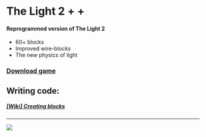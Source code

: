 # The Light 2 + +
#### Reprogrammed version of The Light 2


* 60+ blocks
* Improved wire-blocks
* The new physics of light

### [Download game](https://github.com/Agzam4/The-Light-2-Plus-Plus/raw/main/The%20Light2%2B%2B%20v1.0.0.jar)

## Writing code:
##### [[Wiki] Creating blocks](https://github.com/Agzam4/The-Light-2-Plus-Plus/wiki/Creating-blocks)
***
![](https://repository-images.githubusercontent.com/316701133/b4678900-31c3-11eb-9d4f-e0943b8027d7)
